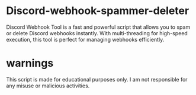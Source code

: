 # Discord-webhook-spammer-deleter
Discord Webhook Tool is a fast and powerful script that allows you to spam or delete Discord webhooks instantly. With multi-threading for high-speed execution, this tool is perfect for managing webhooks efficiently.

# warnings
This script is made for educational purposes only. I am not responsible for any misuse or malicious activities.
